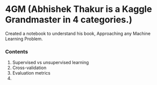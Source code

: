# 4GM (Abhishek Thakur is a Kaggle Grandmaster in 4 categories.)
Created a notebook to understand his book, Approaching any Machine Learning Problem.

### Contents
1. Supervised vs unsupervised learning
2. Cross-validation
3. Evaluation metrics
4. 
